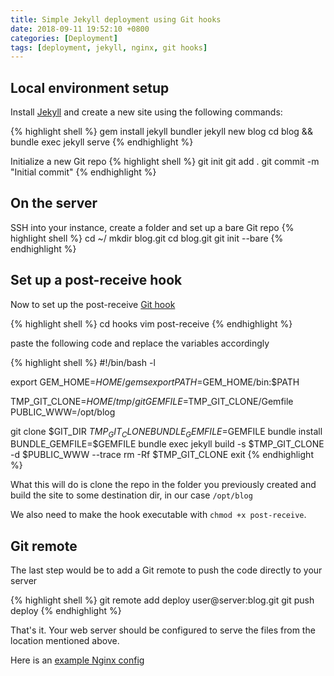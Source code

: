 ```yaml
---
title: Simple Jekyll deployment using Git hooks
date: 2018-09-11 19:52:10 +0800
categories: [Deployment]
tags: [deployment, jekyll, nginx, git hooks]
---
```


## Local environment setup

Install [Jekyll](https://jekyllrb.com) and create a new site using the following commands:

{% highlight shell %}
gem install jekyll bundler
jekyll new blog
cd blog && bundle exec jekyll serve
{% endhighlight %}

Initialize a new Git repo
{% highlight shell %}
git init
git add .
git commit -m "Initial commit"
{% endhighlight %}

## On the server
SSH into your instance, create a folder and set up a bare Git repo
{% highlight shell %}
cd ~/
mkdir blog.git
cd blog.git
git init --bare
{% endhighlight %}

## Set up a post-receive hook

Now to set up the post-receive [Git hook](https://git-scm.com/book/en/v2/Customizing-Git-Git-Hooks)

{% highlight shell %}
cd hooks
vim post-receive
{% endhighlight %}

paste the following code and replace the variables accordingly

{% highlight shell %}
#!/bin/bash -l

export GEM_HOME=$HOME/gems
export PATH=$GEM_HOME/bin:$PATH

TMP_GIT_CLONE=$HOME/tmp/git
GEMFILE=$TMP_GIT_CLONE/Gemfile
PUBLIC_WWW=/opt/blog

git clone $GIT_DIR $TMP_GIT_CLONE
BUNDLE_GEMFILE=$GEMFILE bundle install
BUNDLE_GEMFILE=$GEMFILE bundle exec jekyll build -s $TMP_GIT_CLONE -d $PUBLIC_WWW --trace
rm -Rf $TMP_GIT_CLONE
exit
{% endhighlight %}

What this will do is clone the repo in the folder you previously created and build the site to some destination dir, in our case `/opt/blog`

We also need to make the hook executable with `chmod +x post-receive`.

## Git remote

The last step would be to add a Git remote to push the code directly to your server

{% highlight shell %}
git remote add deploy user@server:blog.git
git push deploy
{% endhighlight %}

That's it. Your web server should be configured to serve the files from the location mentioned above.

Here is an [example Nginx config](/posts/nginx-config-for-jekyll/)